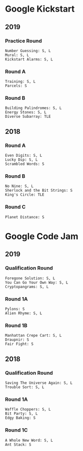 # Google Kickstart

## 2019
### Practice Round
    Number Guessing: S, L
    Mural: S, L
    Kickstart Alarms: S, L

### Round A
	Training: S, L
	Parcels: S

### Round B
	Building Palindromes: S, L
	Energy Stones: S, L
	Diverse Subarray: TLE

## 2018
### Round A
    Even Digits: S, L
    Lucky Dip: S, L
    Scrambled Words: S
    
### Round B
    No Nine: S, L
    Sherlock and the Bit Strings: S
    King's Circle: TLE
    
### Round C
    Planet Distance: S

# Google Code Jam

## 2019
### Qualification Round
	Foregone Solution: S, L
	You Can Go Your Own Way: S, L
	Cryptopangrams: S, L
	
### Round 1A
	Pylons: S
	Alien Rhyme: S, L

### Round 1B
	Manhattan Crepe Cart: S, L
	Draupnir: S
	Fair Fight: S

## 2018
### Qualification Round
	Saving The Universe Again: S, L
	Trouble Sort: S, L
	
### Round 1A
	Waffle Choppers: S, L
	Bit Party: S, L
	Edgy Baking: S
	
### Round 1C
	A Whole New Word: S, L
	Ant Stack: S